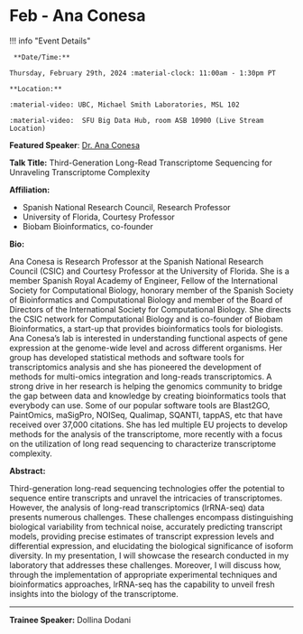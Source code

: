 # Feb - Ana Conesa

!!! info "Event Details"

     **Date/Time:**

    Thursday, February 29th, 2024 :material-clock: 11:00am - 1:30pm PT

    **Location:**

    :material-video: UBC, Michael Smith Laboratories, MSL 102

    :material-video:  SFU Big Data Hub, room ASB 10900 (Live Stream Location)

**Featured Speaker**: [Dr. Ana Conesa](http://conesalab.org/)

**Talk Title:** Third-Generation Long-Read Transcriptome Sequencing for Unraveling Transcriptome Complexity

<!-- ![type:video](https://www.youtube.com/embed/<CODE>) -->

**Affiliation:**

- Spanish National Research Council, Research Professor
- University of Florida, Courtesy Professor
- Biobam Bioinformatics, co-founder

**Bio:**

Ana Conesa is Research Professor at the Spanish National Research Council (CSIC) and Courtesy Professor at the University of Florida. She is a member Spanish Royal Academy of Engineer, Fellow of the International Society for Computational Biology, honorary member of the Spanish Society of Bioinformatics and Computational Biology and member of the Board of Directors of the International Society for Computational Biology. She directs the CSIC network for Computational Biology and is co-founder of Biobam Bioinformatics, a start-up that provides bioinformatics tools for biologists. Ana Conesa’s lab is interested in understanding functional aspects of gene expression at the genome-wide level and across different organisms. Her group has developed statistical methods and software tools for transcriptomics analysis and she has pioneered the development of methods for multi-omics integration and long-reads transcriptomics. A strong drive in her research is helping the genomics community to bridge the gap between data and knowledge by creating bioinformatics tools that everybody can use. Some of our popular software tools are Blast2GO, PaintOmics, maSigPro, NOISeq, Qualimap, SQANTI, tappAS, etc that have received over 37,000 citations. She has led multiple EU projects to develop methods for the analysis of the transcriptome, more recently with a focus on the utilization of long read sequencing to characterize transcriptome complexity.

**Abstract:**

Third-generation long-read sequencing technologies offer the potential to sequence entire transcripts and unravel the intricacies of transcriptomes. However, the analysis of long-read transcriptomics (lrRNA-seq) data presents numerous challenges. These challenges encompass distinguishing biological variability from technical noise, accurately predicting transcript models, providing precise estimates of transcript expression levels and differential expression, and elucidating the biological significance of isoform diversity. In my presentation, I will showcase the research conducted in my laboratory that addresses these challenges. Moreover, I will discuss how, through the implementation of appropriate experimental techniques and bioinformatics approaches, lrRNA-seq has the capability to unveil fresh insights into the biology of the transcriptome.

---

**Trainee Speaker:** Dollina Dodani

<!-- **Affiliation:** <TODO> -->

<!-- **Talk Title**: <TODO>  -->
